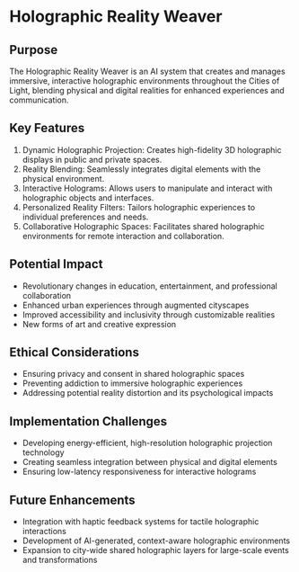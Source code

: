 # Holographic Reality Weaver

## Purpose
The Holographic Reality Weaver is an AI system that creates and manages immersive, interactive holographic environments throughout the Cities of Light, blending physical and digital realities for enhanced experiences and communication.

## Key Features
1. Dynamic Holographic Projection: Creates high-fidelity 3D holographic displays in public and private spaces.
2. Reality Blending: Seamlessly integrates digital elements with the physical environment.
3. Interactive Holograms: Allows users to manipulate and interact with holographic objects and interfaces.
4. Personalized Reality Filters: Tailors holographic experiences to individual preferences and needs.
5. Collaborative Holographic Spaces: Facilitates shared holographic environments for remote interaction and collaboration.

## Potential Impact
- Revolutionary changes in education, entertainment, and professional collaboration
- Enhanced urban experiences through augmented cityscapes
- Improved accessibility and inclusivity through customizable realities
- New forms of art and creative expression

## Ethical Considerations
- Ensuring privacy and consent in shared holographic spaces
- Preventing addiction to immersive holographic experiences
- Addressing potential reality distortion and its psychological impacts

## Implementation Challenges
- Developing energy-efficient, high-resolution holographic projection technology
- Creating seamless integration between physical and digital elements
- Ensuring low-latency responsiveness for interactive holograms

## Future Enhancements
- Integration with haptic feedback systems for tactile holographic interactions
- Development of AI-generated, context-aware holographic environments
- Expansion to city-wide shared holographic layers for large-scale events and transformations
